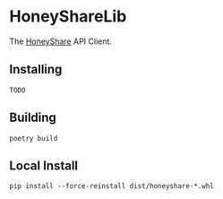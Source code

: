 # HoneyShareLib

The [HoneyShare](https://honeyshare.live/) API Client.

## Installing

    TODO

## Building

    poetry build

## Local Install

    pip install --force-reinstall dist/honeyshare-*.whl
